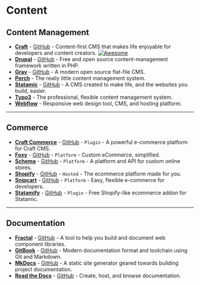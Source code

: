 # Content

## Content Management

- [**Craft**](http://craftcms.com) - [GitHub](https://github.com/craftcms/cms) - Content-first CMS that makes life enjoyable for developers and content creators. [![Awesome](https://cdn.rawgit.com/sindresorhus/awesome/d7305f38d29fed78fa85652e3a63e154dd8e8829/media/badge.svg)](https://github.com/craftcms/awesome)
- [**Drupal**](http://drupal.org) - [GitHub](https://github.com/drupal/drupal) - Free and open source content-management framework written in PHP.
- [**Grav**](https://getgrav.org/) - [GitHub](https://github.com/getgrav/grav) - A modern open source flat-file CMS.
- [**Perch**](https://grabaperch.com/) - The really little content management system.
- [**Statamic**](http://statamic.com) - [GitHub](https://github.com/statamic) - A CMS created to make life, and the websites you build, easier.
- [**Typo3**](https://typo3.org/) - The professional, flexible content management system.
- [**Webflow**](http://webflow.com) - Responsive web design tool, CMS, and hosting platform.

---

## Commerce

- [**Craft Commerce**](https://craftcommerce.com/) - [GitHub](https://github.com/craftcms/commerce) - `Plugin` - A powerful e-commerce platform for Craft CMS.
- [**Foxy**](http://foxy.io) - [GitHub](https://github.com/FoxyCart) - `Platform` - Custom eCommerce, simplified.
- [**Schema**](http://schema.io) - [GitHub](https://github.com/schemaio) - `Platform` - A platform and API for custom online stores.
- [**Shopify**](http://shopify.com) - [GitHub](https://github.com/Shopify) - `Hosted` - The ecommerce platform made for you.
- [**Snipcart**](http://snipcart.com) - [GitHub](http://github.com/snipcart) - `Platform` - Easy, flexible e-commerce for developers.
- [**Statamify**](http://demo.statamify.com) - [GitHub](http://github.com/tavando/Statamify) - `Plugin` - Free Shopify-like ecommerce addon for Statamic.

---

## Documentation

- [**Fractal**](https://fractal.build/) - [GitHub](https://github.com/frctl/fractal) - A tool to help you build and document web component libraries.
- [**GitBook**](http://gitbook.io) - [GitHub](https://github.com/GitbookIO/gitbook) - Modern documentation format and toolchain using Git and Markdown.
- [**MkDocs**](http://www.mkdocs.org/) - [GitHub](https://github.com/mkdocs/mkdocs/) - A static site generator geared towards building project documentation.
- [**Read the Docs**](https://readthedocs.org/) - [GitHub](https://github.com/rtfd/readthedocs.org) -  Create, host, and browse documentation.
